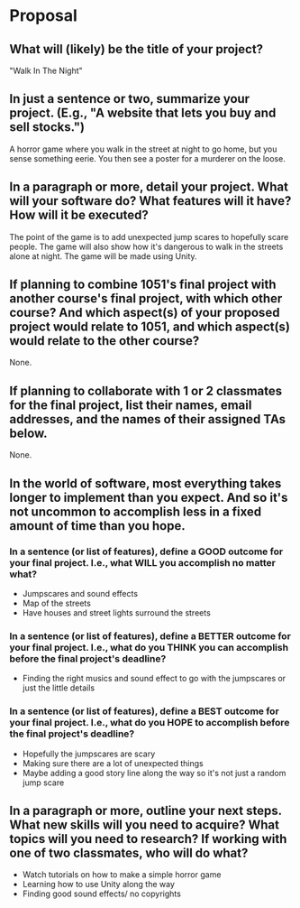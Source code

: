 # Proposal

## What will (likely) be the title of your project?

"Walk In The Night"

## In just a sentence or two, summarize your project. (E.g., "A website that lets you buy and sell stocks.")

A horror game where you walk in the street at night to go home, but you sense something eerie. You then see a poster for a murderer on the loose.

## In a paragraph or more, detail your project. What will your software do? What features will it have? How will it be executed?

The point of the game is to add unexpected jump scares to hopefully scare people. The game will also show how it's dangerous to walk in the streets alone at night. The game will be made using Unity.

## If planning to combine 1051's final project with another course's final project, with which other course? And which aspect(s) of your proposed project would relate to 1051, and which aspect(s) would relate to the other course?

None.

## If planning to collaborate with 1 or 2 classmates for the final project, list their names, email addresses, and the names of their assigned TAs below.

None.

## In the world of software, most everything takes longer to implement than you expect. And so it's not uncommon to accomplish less in a fixed amount of time than you hope.

### In a sentence (or list of features), define a GOOD outcome for your final project. I.e., what WILL you accomplish no matter what?

- Jumpscares and sound effects
- Map of the streets
- Have houses and street lights surround the streets

### In a sentence (or list of features), define a BETTER outcome for your final project. I.e., what do you THINK you can accomplish before the final project's deadline?

- Finding the right musics and sound effect to go with the jumpscares or just the little details

### In a sentence (or list of features), define a BEST outcome for your final project. I.e., what do you HOPE to accomplish before the final project's deadline?

- Hopefully the jumpscares are scary
- Making sure there are a lot of unexpected things
- Maybe adding a good story line along the way so it's not just a random jump scare

## In a paragraph or more, outline your next steps. What new skills will you need to acquire? What topics will you need to research? If working with one of two classmates, who will do what?

- Watch tutorials on how to make a simple horror game
- Learning how to use Unity along the way
- Finding good sound effects/ no copyrights
